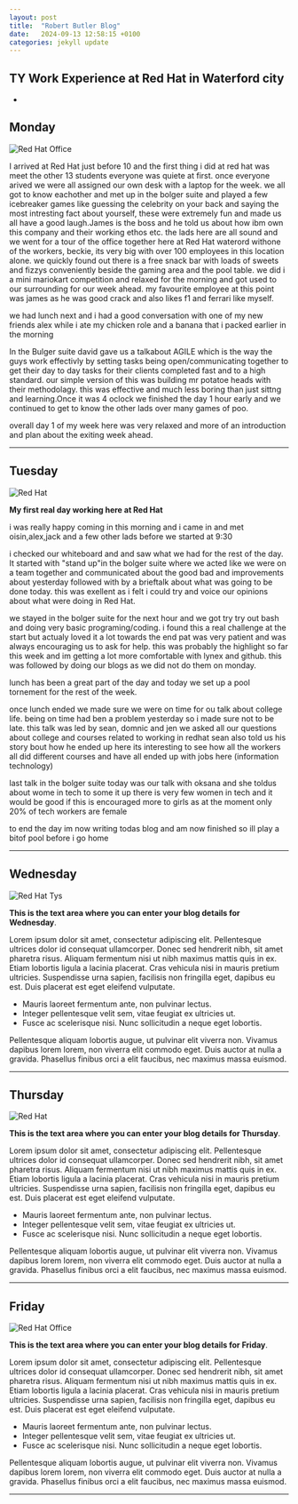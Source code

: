 ```yaml
---
layout: post
title:  "Robert Butler Blog"
date:   2024-09-13 12:58:15 +0100
categories: jekyll update
---
```


## TY Work Experience at Red Hat in Waterford city

* 


## Monday
![Red Hat Office](https://ctsgroup.ie/images/made/images/uploads/clients/IMG_0606_960_550_s_c1.JPG "Red Hat Waterford")

I arrived at Red Hat just before 10 and the first thing i did at red hat was meet the other 13 students everyone was quiete at first. once everyone arived we were all assigned our own desk with a laptop for the week. we all got to know eachother and met up in the bolger suite and played a few icebreaker games like guessing the celebrity on your back and saying the most intresting fact about yourself, these were extremely fun and made us all have a good laugh.James is the boss and he told us about how ibm own this company and their working ethos etc. the lads here are all sound and we went for a tour of the office together here at Red Hat waterord withone of the workers, beckie, its very big with over 100 employees in this location alone. we quickly found out there is a free snack bar with loads of sweets and fizzys conveniently beside the gaming area and the pool table. we did i a mini mariokart competition and relaxed for the morning and got used to our surrounding for our week ahead. my favourite employee at this point was james as he was good crack and also likes f1 and ferrari like myself.

we had lunch next and i had a good conversation with one of my new friends alex while i ate my chicken role and a banana that i packed earlier in the morning

In the Bulger suite david gave us a talkabout AGILE which is the way the guys work effectivly by setting tasks being open/communicating together to get their day to day tasks for their clients completed fast and to a high standard. our simple version of this was building mr potatoe heads with their methodolagy. this was effective and much less boring than just sittng and learning.Once it was 4 oclock we finished the day 1 hour early and we continued to get to know the other lads over many games of poo.

overall day 1 of my week here was very relaxed and more of an introduction and plan about the exiting week ahead. 



---
## Tuesday
![Red Hat](https://media.licdn.com/dms/image/sync/v2/D4E27AQG0k7J11PhVrA/articleshare-shrink_800/articleshare-shrink_800/0/1715854575117?e=2147483647&v=beta&t=p90eVR4DoE3f_dLfR9lHtLAVEG56CL9iItgiYbWf0yU "Red Hat Waterford")

**My first real day working here at Red Hat**

i was really happy coming in this morning and i came in and met oisin,alex,jack and a few other lads before we started at 9:30 

i checked our whiteboard and and saw what we had for the rest of the day. It started with "stand up"in the bolger suite where we acted like we were on a team together and communicated about the good bad and improvements about yesterday followed with by a brieftalk about what was going to be done today. this was exellent as i felt i could try and voice our opinions about what were doing in Red Hat.

we stayed in the bolger suite for the next hour and we got try try out bash and doing very basic programing/coding. i found this a real challenge at the start but actualy loved it a lot towards the end pat was very patient and was always encouraging us to ask for help. this was probably the highlight so far this week and im getting a lot more comfortable with lynex and github. this was followed by doing our blogs as we did not do them on monday.

lunch has been a great part of the day and today we set up a pool tornement for the rest of the week.

once lunch ended we made sure we were on time for ou talk about college life. being on time had ben a problem yesterday so i made sure not to be late. this talk was led by sean, domnic and jen we asked all our questions about college and courses related to working in redhat sean also told us his story bout how he ended up here its interesting to see how all the workers all did different courses and have all ended up with jobs here (information technology)

last talk in the bolger suite today was our talk with oksana and she toldus about wome in tech to some it up there is very few women in tech and it would be good if this is encouraged more to girls as at the moment only 20% of tech workers are female

to end the day im now writing todas blog and am now finished so ill play a bitof pool before i go home


---
## Wednesday
![Red Hat Tys](https://media.licdn.com/dms/image/D4E12AQGU2MRA1t_flw/article-cover_image-shrink_720_1280/0/1669889882460?e=2147483647&v=beta&t=2iisPY76v14iDs2r6ruxcI0rKQ5a51bWC5Ted8bh6Fc "Red Hat TYs")

**This is the text area where you can enter your blog details for Wednesday**.

Lorem ipsum dolor sit amet, consectetur adipiscing elit. Pellentesque ultrices dolor id consequat ullamcorper. Donec sed hendrerit nibh, sit amet pharetra risus. Aliquam fermentum nisi ut nibh maximus mattis quis in ex. Etiam lobortis ligula a lacinia placerat. Cras vehicula nisi in mauris pretium ultricies. Suspendisse urna sapien, facilisis non fringilla eget, dapibus eu est. Duis placerat est eget eleifend vulputate. 

* Mauris laoreet fermentum ante, non pulvinar lectus. 
* Integer pellentesque velit sem, vitae feugiat ex ultricies ut. 
* Fusce ac scelerisque nisi. Nunc sollicitudin a neque eget lobortis. 

Pellentesque aliquam lobortis augue, ut pulvinar elit viverra non. Vivamus dapibus lorem lorem, non viverra elit commodo eget. Duis auctor at nulla a gravida. Phasellus finibus orci a elit faucibus, nec maximus massa euismod.


---
## Thursday
![Red Hat](https://miro.medium.com/v2/resize:fit:1400/0*7VyEZgzwUhQMeBqb "Code")

**This is the text area where you can enter your blog details for Thursday**.

Lorem ipsum dolor sit amet, consectetur adipiscing elit. Pellentesque ultrices dolor id consequat ullamcorper. Donec sed hendrerit nibh, sit amet pharetra risus. Aliquam fermentum nisi ut nibh maximus mattis quis in ex. Etiam lobortis ligula a lacinia placerat. Cras vehicula nisi in mauris pretium ultricies. Suspendisse urna sapien, facilisis non fringilla eget, dapibus eu est. Duis placerat est eget eleifend vulputate. 

* Mauris laoreet fermentum ante, non pulvinar lectus. 
* Integer pellentesque velit sem, vitae feugiat ex ultricies ut. 
* Fusce ac scelerisque nisi. Nunc sollicitudin a neque eget lobortis. 

Pellentesque aliquam lobortis augue, ut pulvinar elit viverra non. Vivamus dapibus lorem lorem, non viverra elit commodo eget. Duis auctor at nulla a gravida. Phasellus finibus orci a elit faucibus, nec maximus massa euismod.

---
## Friday
![Red Hat Office](https://github.blog/wp-content/uploads/2023/10/Collaboration-DarkMode-2.png?resize=1200%2C630 "Github")

**This is the text area where you can enter your blog details for Friday**.

Lorem ipsum dolor sit amet, consectetur adipiscing elit. Pellentesque ultrices dolor id consequat ullamcorper. Donec sed hendrerit nibh, sit amet pharetra risus. Aliquam fermentum nisi ut nibh maximus mattis quis in ex. Etiam lobortis ligula a lacinia placerat. Cras vehicula nisi in mauris pretium ultricies. Suspendisse urna sapien, facilisis non fringilla eget, dapibus eu est. Duis placerat est eget eleifend vulputate. 

* Mauris laoreet fermentum ante, non pulvinar lectus. 
* Integer pellentesque velit sem, vitae feugiat ex ultricies ut. 
* Fusce ac scelerisque nisi. Nunc sollicitudin a neque eget lobortis. 

Pellentesque aliquam lobortis augue, ut pulvinar elit viverra non. Vivamus dapibus lorem lorem, non viverra elit commodo eget. Duis auctor at nulla a gravida. Phasellus finibus orci a elit faucibus, nec maximus massa euismod.

---


